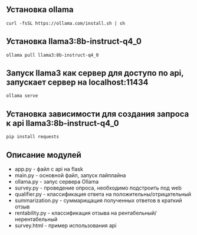 ## Установка ollama 
```curl -fsSL https://ollama.com/install.sh | sh```

## Установка llama3:8b-instruct-q4_0
```ollama pull llama3:8b-instruct-q4_0```

## Запуск llama3 как сервер для доступо по api, запускает сервер на localhost:11434
```ollama serve```

## Установка зависимости для создания запроса к api llama3:8b-instruct-q4_0
```pip install requests```

## Описание модулей
* app.py - файл с api на flask
* main.py - основной файл, запуск пайплайна
* ollama.py - запус сервера Ollama
* survey.py - проведение опроса, необходимо подстроить под web
* qualifier.py - классификация ответа на положительны/отрицательный
* summarization.py - суммарищация полученных ответов в краткий отзыв
* rentability.py - классификация отзыва на рентабельный/нерентабельный
* survey.html - пример использования api
